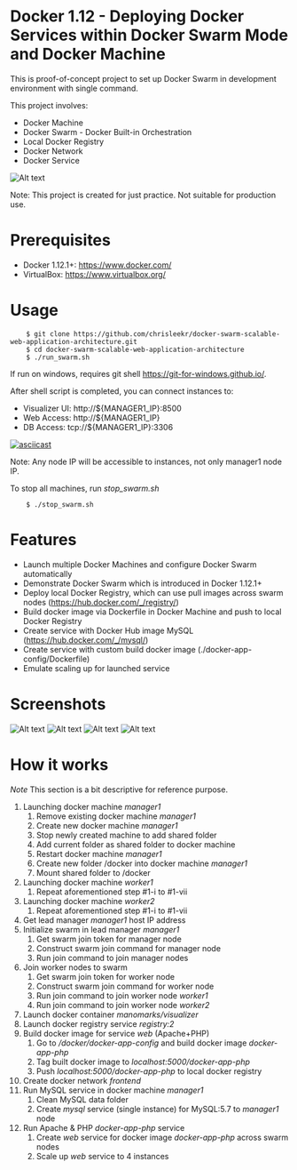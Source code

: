 # Docker 1.12 - Deploying Docker Services within Docker Swarm Mode and Docker Machine 

This is proof-of-concept project to set up Docker Swarm in development environment with single command.

This project involves:
* Docker Machine
* Docker Swarm - Docker Built-in Orchestration
* Local Docker Registry 
* Docker Network 
* Docker Service 

![Alt text](/screenshots/0_docker_swarm_architecture_diagram.png?raw=true "Docker Swarm Architecture Diagram")

Note: This project is created for just practice. Not suitable for production use.


# Prerequisites
* Docker 1.12.1+: <https://www.docker.com/>
* VirtualBox: <https://www.virtualbox.org/>

# Usage
```
    $ git clone https://github.com/chrisleekr/docker-swarm-scalable-web-application-architecture.git
    $ cd docker-swarm-scalable-web-application-architecture
    $ ./run_swarm.sh
```

If run on windows, requires git shell <https://git-for-windows.github.io/>.

After shell script is completed, you can connect instances to:
* Visualizer UI: http://${MANAGER1_IP}:8500
* Web Access: http://${MANAGER1_IP}
* DB Access: tcp://${MANAGER1_IP}:3306

[![asciicast](https://asciinema.org/a/e6vingukodlxxfk97mdqd4tpv.png?autoplay=1)](https://asciinema.org/a/e6vingukodlxxfk97mdqd4tpv)

Note: Any node IP will be accessible to instances, not only manager1 node IP.

To stop all machines, run *stop_swarm.sh*
```
    $ ./stop_swarm.sh
```

# Features
* Launch multiple Docker Machines and configure Docker Swarm automatically
* Demonstrate Docker Swarm which is introduced in Docker 1.12.1+
* Deploy local Docker Registry, which can use pull images across swarm nodes (https://hub.docker.com/_/registry/)
* Build docker image via Dockerfile in Docker Machine and push to local Docker Registry
* Create service with Docker Hub image MySQL (https://hub.docker.com/_/mysql/)
* Create service with custom build docker image (./docker-app-config/Dockerfile)
* Emulate scaling up for launched service


# Screenshots
![Alt text](/screenshots/1_docker_swarm_visualizer.png?raw=true "Docker Swarm Visualizer")
![Alt text](/screenshots/2_docker_swarm_apache_web.png?raw=true "Docker Swarm Web Access")
![Alt text](/screenshots/3_docker_swarm_apache_web.png?raw=true "Docker Swarm Web Access")
![Alt text](/screenshots/4_docker_swarm_mysql_access.png?raw=true "Docker Swarm DB Access")

# How it works
*Note* This section is a bit descriptive for reference purpose.

1. Launching docker machine *manager1*
    1. Remove existing docker machine *manager1*
    2. Create new docker machine *manager1*
    3. Stop newly created machine to add shared folder
    4. Add current folder as shared folder to docker machine
    5. Restart docker machine *manager1*
    6. Create new folder /docker into docker machine *manager1*
    7. Mount shared folder to /docker
2. Launching docker machine *worker1* 
    1.  Repeat aforementioned step #1-i to #1-vii
3. Launching docker machine *worker2*
    1.  Repeat aforementioned step #1-i to #1-vii
4. Get lead manager *manager1* host IP address
5. Initialize swarm in lead manager *manager1*
    1. Get swarm join token for manager node
    2. Construct swarm join command for manager node
    3. Run join command to join manager nodes
6. Join worker nodes to swarm
    1. Get swarm join token for worker node
    2. Construct swarm join command for worker node
    3. Run join command to join worker node *worker1*
    4. Run join command to join worker node *worker2*
7. Launch docker container *manomarks/visualizer*
8. Launch docker registry service *registry:2*
9. Build docker image for service *web* (Apache+PHP)
    1. Go to */docker/docker-app-config* and build docker image *docker-app-php*
    2. Tag built docker image to *localhost:5000/docker-app-php*
    3. Push *localhost:5000/docker-app-php* to local docker registry
10. Create docker network *frontend*
11. Run MySQL service in docker machine *manager1*
    1. Clean MySQL data folder
    2. Create *mysql* service (single instance) for MySQL:5.7 to *manager1* node
12. Run Apache & PHP *docker-app-php* service
    1. Create *web* service for docker image *docker-app-php* across swarm nodes
    2. Scale up *web* service to 4 instances
    